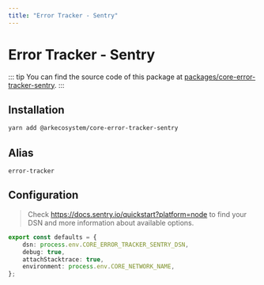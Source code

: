 ```yaml
---
title: "Error Tracker - Sentry"
---
```


# Error Tracker - Sentry

::: tip
You can find the source code of this package at [packages/core-error-tracker-sentry](https://github.com/ARKEcosystem/core/tree/develop/packages/core-error-tracker-sentry).
:::

## Installation

```bash
yarn add @arkecosystem/core-error-tracker-sentry
```

## Alias

`error-tracker`

## Configuration

> Check https://docs.sentry.io/quickstart?platform=node to find your DSN and more information about available options.

```ts
export const defaults = {
    dsn: process.env.CORE_ERROR_TRACKER_SENTRY_DSN,
    debug: true,
    attachStacktrace: true,
    environment: process.env.CORE_NETWORK_NAME,
};
```
